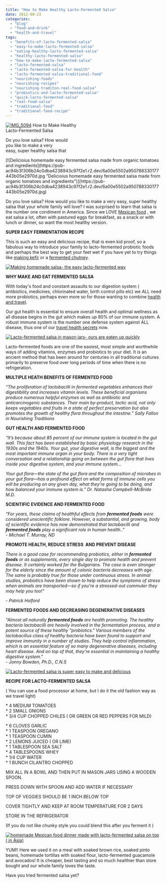 ```yaml
---
title: "How to Make Healthy Lacto-Fermented Salsa"
date: 2012-09-23
categories: 
  - "blog"
  - "food-and-drink"
  - "health-and-travel"
tags: 
  - "benefits-of-lacto-fermented-salsa"
  - "easy-to-make-lacto-fermented-salsa"
  - "eating-healthy-lacto-fermented-salsa"
  - "healthy-lacto-fermented-salsa"
  - "how-to-make-lacto-fermented-salsa"
  - "lacto-fermented-salsa"
  - "lacto-fermented-salsa-for-health"
  - "lacto-fermented-salsa-traditional-food"
  - "nourishing-foods"
  - "nourishing-recipes"
  - "nourishing-traditon-real-food-salsa"
  - "probiotics-and-lacto-fermented-salsa"
  - "quick-lacto-fermented-salsa"
  - "real-food-salsa"
  - "traditional-food"
  - "traditional-food-recipe"
---
```


[![IMG_5094](https://pub-ac94b3f306b24c0dba4238943c97f2e1.r2.dev/6a00e5502a95078833017c315d74eb970b.jpg "IMG_5094")](https://pub-ac94b3f306b24c0dba4238943c97f2e1.r2.dev/6a00e5502a95078833017c315d74eb970b.jpg) How to Make Healthy  
Lacto-Fermented Salsa

Do you love salsa? How would  
you like to make a very  
easy, super healthy salsa that

<!--more--> [![Delicioius homemade easy fermented salsa made from organic tomatoes and ingredients](https://pub-ac94b3f306b24c0dba4238943c97f2e1.r2.dev/6a00e5502a950788330177443b05e2970d.jpg "Delicioius homemade easy fermented salsa made from organic tomatoes and ingredients")](https://pub-ac94b3f306b24c0dba4238943c97f2e1.r2.dev/6a00e5502a950788330177443b05e2970d.jpg)  
  
Do you love salsa? How would you like to make a very easy, super healthy salsa that your whole family will love? I was surprised to learn that salsa is the number one condiment in America. Since we LOVE [Mexican food](http://soultravelers3new.local/2012/07/mexican-food-around-the-world-make-your-own.html "Mexican food around the world") , we eat salsa a lot, often with pastured eggs for breakfast, as a snack or with lunch or dinner, so want the most healthy version.  
  
  
**SUPER EASY FERMENTATION RECIPE**  
  
This is such an easy and delicious recipe, that is even kid proof, so a fabulous way to introduce your family to lacto-fermented probiotic foods and perhaps the best way to get your feet wet if you have yet to try things like [making kefir](http://soultravelers3new.local/2012/07/-how-to-make-kefir-easy-goats-milk-or-coconut-milk.html "how to make kefir") or a [fermented chutney](http://soultravelers3new.local/2012/08/how-to-make-healthy-lacto-fermented-mango-papaya-chutney.html "how to make fermented chutney").  
  
  
[](https://pub-ac94b3f306b24c0dba4238943c97f2e1.r2.dev/6a00e5502a95078833017d3c33ef4e970c-300x225-1.jpg)[![Making homemade salsa- the easy lacto-fermented way](https://pub-ac94b3f306b24c0dba4238943c97f2e1.r2.dev/6a00e5502a95078833017ee3b4c2c1970d.jpg "Making homemade salsa- the easy lacto-fermented way")](https://pub-ac94b3f306b24c0dba4238943c97f2e1.r2.dev/6a00e5502a95078833017ee3b4c2c1970d.jpg)  
  
  
  
  
**WHY MAKE AND EAT FERMENTED SALSA**  
  
With today's food and constant assaults to our digestion system ( antibiotics, medicines, chlorinated water, birth control pills etc) we ALL need more probiotics, perhaps even more so for those wanting to combine [health and travel](http://soultravelers3new.local/2012/06/healthy-food-and-travel.html#more "health  and travel").  
  
Our gut health is essential to ensure overall health and optimal wellness as all disease begins in the gut which makes up 80% of our immune system. A robust immune system is the number one defense system against ALL disease, thus one of our [travel health secrets](http://soultravelers3new.local/2011/09/travel-health-secrets-for-long-term-digital-nomads.html "travel health secrets") now.  
  
  
  
  
[](https://pub-ac94b3f306b24c0dba4238943c97f2e1.r2.dev/6a00e5502a95078833017ee3d4ef4c970d-150x150-1.jpg)[![Lacto-fermented salsa in mason jars- ours are eaten up quickly](https://pub-ac94b3f306b24c0dba4238943c97f2e1.r2.dev/6a00e5502a95078833017ee3b4c54d970d.jpg "Lacto-fermented salsa in mason jars- ours are eaten up quickly")](https://pub-ac94b3f306b24c0dba4238943c97f2e1.r2.dev/6a00e5502a95078833017ee3b4c54d970d-150x150-1.jpg)  
  
  
Lacto-fermented foods are one of the easiest, most simple and worthwhile ways of adding vitamins, enzymes and probiotics to your diet. It is an ancient method that has been around for centuries in all traditional cultures primarily to preserve food over long periods of time when there is no refrigeration.  
  
**MULTIPLE HEATH BENEFITS OF FERMENTED FOOD**  
  
_“The proliferation of lactobacilli in fermented vegetables enhances their digestibility and increases vitamin levels. These beneficial organisms produce numerous helpful enzymes as well as antibiotic and anticarcinogenic substances. Their main by-product, lactic acid, not only keeps vegetables and fruits in a state of perfect preservation but also promotes the growth of healthy flora throughout the intestine.” Sally Fallon in Nourishing Traditions_  
  
**GUT HEALTH AND FERMENTED FOOD**  
  
_"It’s because about 85 percent of our immune system is located in the gut wall. This fact has been established by basic physiology research in the 1930s and the 1940s. Your gut, your digestive wall, is the biggest and the most important immune organ in your body. There is a very tight conversation and a relationship going on between the gut flora that lives inside your digestive system, and your immune system..._

_Your gut flora—the state of the gut flora and the composition of microbes in your gut flora—has a profound effect on what forms of immune cells you will be producing on any given day, what they’re going to be doing, and how balanced your immune system is.” Dr. Natasha Campbell-McBride M.D._

**SCIENTIFIC EVIDENCE AND FERMENTED FOOD**  
  
_"For years, these claims of healthful effects from **fermented foods** were considered unscientific folklore. However, a substantial, and growing, body of scientific evidence has now demonstrated that lactobacilli and **fermented foods** play a significant role in human health.."_  
_\- Michael T. Murray, ND_  
  
**PROMOTE HEALTH, REDUCE STRESS  AND PREVENT DISEASE**  
  
_There is a good case for recommending probiotics, either in **fermented foods** or as supplements, every single day to promote health and prevent disease. It certainly worked for the Bulgarians. The case is even stronger for the elderly since the amount of colonic bacteria decreases with age. The same is probably true for those under continuous stress. In animal studies, probiotics have been shown to help reduce the symptoms of stress when animals are transported—so if you're a stressed-out commuter they may help you too!"_  
  
_\- Patrick Holford_  
  
**FERMENTED FOODS AND DECREASING DEGENERATIVE DISEASES**  
  
_"Almost all naturally **fermented foods** are health promoting. The healthy bacteria lactobacilli are heavily involved in the fermentation process, and a potent source of these healthy "probiotics." Various members of the lactobacillus class of healthy bacteria have been found to support and improve immunity in a number of studies. They help control inflammation, which is an essential feature of so many degenerative diseases, including heart disease. And on top of that, they're essential in maintaining a healthy digestive system."_  
_\- Jonny Bowden, Ph.D., C.N.S_  
  
  
[](https://pub-ac94b3f306b24c0dba4238943c97f2e1.r2.dev/6a00e5502a95078833017ee3d4ef4c970d-150x150-1.jpg)[![Lacto-fermented salsa is super easy to make and delicious](https://pub-ac94b3f306b24c0dba4238943c97f2e1.r2.dev/6a00e5502a95078833017c3210e58b970b.jpg "Lacto-fermented salsa is super easy to make and delicious")](https://pub-ac94b3f306b24c0dba4238943c97f2e1.r2.dev/6a00e5502a95078833017c3210e58b970b-150x150-1.jpg)  
  
  
**RECIPE FOR LACTO-FERMENTED SALSA**  
  
( You can use a food processor at home, but I do it the old fashion way as we travel light)  
  
\* 4 MEDIUM TOMATOES  
\* 2 SMALL ONIONS  
\* 3/4 CUP CHOPPED CHILES ( OR GREEN OR RED PEPPERS FOR MILD)

\* 6 CLOVES GARLIC  
\* 1 TEASPOON OREGANO  
\* 1 TEASPOON CUMIN  
\* 2 LEMONS JUICED ( OR LIME)  
\* 1 TABLESPOON SEA SALT  
\* 4 TABLESPOONS WHEY  
\* 1/4 CUP WATER  
\* 1 BUNCH CILANTRO CHOPPED  
  
MIX ALL IN A BOWL AND THEN PUT IN MASON JARS USING A WOODEN SPOON.  
  
PRESS DOWN WITH SPOON AND ADD WATER IF NECESSARY  
  
TOP OF VEGGIES SHOULD BE 1 INCH BELOW TOP  
  
COVER TIGHTLY AND KEEP AT ROOM TEMPERATURE FOR 2 DAYS  
  
STORE IN THE REFRIGERATOR

(If you do not like chunky style you could blend this after you ferment it )  
  
  
  
[](https://pub-ac94b3f306b24c0dba4238943c97f2e1.r2.dev/6a00e5502a95078833017ee3d4ef4c970d-150x150-1.jpg)[](https://pub-ac94b3f306b24c0dba4238943c97f2e1.r2.dev/6a00e5502a95078833017c3210e58b970b-150x150-1.jpg)[![homemade Mexican food dinner made with lacto-fermented salsa on top ( in Asia)](https://pub-ac94b3f306b24c0dba4238943c97f2e1.r2.dev/6a00e5502a95078833017d3c3f1bb3970c.jpg "homemade Mexican food dinner made with lacto-fermented salsa on top ( in Asia)")](https://pub-ac94b3f306b24c0dba4238943c97f2e1.r2.dev/6a00e5502a95078833017d3c3f1bb3970c-150x150-1.jpg)  
  
  
  
YUM!! Here we used it on a meal with soaked brown rice, soaked pinto beans, homemade tortillas with soaked flour, lacto-fermented guacamole and avocados! It is cheaper, best tasting and so much healthier than store bought and our whole family loves the taste.  
  
Have you tried fermented salsa yet?
